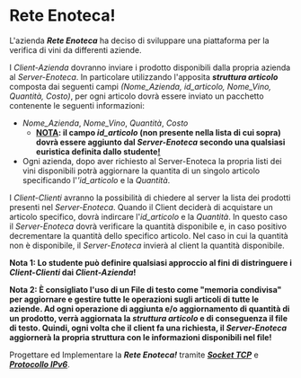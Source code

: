 # Rete Enoteca!
L'azienda **_Rete Enoteca_** ha deciso di sviluppare una piattaforma per la verifica di vini da differenti aziende.

I _Client-Azienda_ dovranno inviare i prodotto disponibili dalla propria azienda al _Server-Enoteca_.
In particolare utilizzando l'apposita **_struttura articolo_** composta dai seguenti campi _(Nome_Azienda, id_articolo, Nome_Vino, Quantità, Costo)_, per ogni articolo dovrà essere inviato un pacchetto contenente le seguenti informazioni:
- _Nome_Azienda_, _Nome_Vino_, _Quantità_, _Costo_
    - <ins>**NOTA</ins>: il campo _id_articolo_ (non presente nella lista di cui sopra) dovrà essere aggiunto dal _Server-Enoteca_ secondo una qualsiasi euristica definita dallo studente<ins>!</ins>**
- Ogni azienda, dopo aver richiesto al Server-Enoteca la propria listi dei vini disponibili potrà aggiornare la quantita di un singolo articolo specificando l'_'id_articolo_ e la _Quantità_.

I _Client-Clienti_ avranno la possibilità di chiedere al server la lista dei prodotti presenti nel _Server-Enoteca_. Quando il Client deciderà di acquistare un articolo specifico, dovrà indircare l'_id_articolo_ e la _Quantità_. In questo caso il _Server-Enoteca_ dovrà verificare la quantità disponibile e, in caso positivo decrementare la quantità dello specifico articolo. Nel caso in cui la quantità non è disponibile, il _Server-Enoteca_ invierà al client la quantità disponibile.


**Nota 1: Lo studente può definire qualsiasi approccio al fini di distringuere i _Client-Clienti_ dai _Client-Azienda_!**

**Nota 2: È consigliato l'uso di un File di testo come "memoria condivisa" per aggiornare e gestire tutte le operazioni sugli articoli di tutte le aziende. Ad ogni operazione di aggiunta e/o aggiornamento di quantità di un prodotto, verrà aggiornata la _struttura articolo_ e di conseguenza il file di testo. Quindi, ogni volta che il client fa una richiesta, il _Server-Enoteca_ aggiornerà la propria struttura con le informazioni disponibili nel file!**

Progettare ed Implementare la **_Rete Enoteca!_** tramite <ins>**_Socket TCP_**</ins> e <ins>**_Protocollo IPv6_**</ins>. 